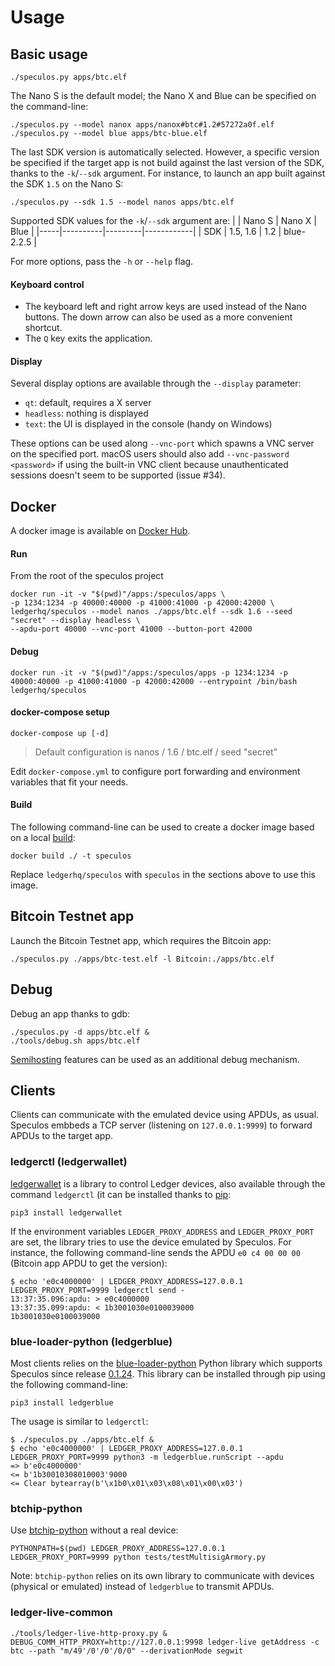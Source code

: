 # Usage

## Basic usage

```console
./speculos.py apps/btc.elf
```

The Nano S is the default model; the Nano X and Blue can be specified on the
command-line:

```console
./speculos.py --model nanox apps/nanox#btc#1.2#57272a0f.elf
./speculos.py --model blue apps/btc-blue.elf
```

The last SDK version is automatically selected. However, a specific version
be specified if the target app is not build against the last version of the SDK,
thanks to the `-k`/`--sdk` argument. For instance, to launch an app built
against the SDK `1.5` on the Nano S:

```console
./speculos.py --sdk 1.5 --model nanos apps/btc.elf
```

Supported SDK values for the `-k`/`--sdk` argument are:
|     | Nano S   | Nano X  | Blue       |
|-----|----------|---------|------------|
| SDK | 1.5, 1.6 | 1.2     | blue-2.2.5 |

For more options, pass the `-h` or `--help` flag.

#### Keyboard control

- The keyboard left and right arrow keys are used instead of the Nano buttons.
  The down arrow can also be used as a more convenient shortcut.
- The `Q` key exits the application.

#### Display

Several display options are available through the `--display` parameter:

- `qt`: default, requires a X server
- `headless`: nothing is displayed
- `text`: the UI is displayed in the console (handy on Windows)

These options can be used along `--vnc-port` which spawns a VNC server on the
specified port. macOS users should also add `--vnc-password <password>` if using
the built-in VNC client because unauthenticated sessions doesn't seem to be
supported (issue #34).


## Docker

A docker image is available on
[Docker Hub](https://hub.docker.com/r/ledgerhq/speculos).

#### Run
From the root of the speculos project
```console
docker run -it -v "$(pwd)"/apps:/speculos/apps \
-p 1234:1234 -p 40000:40000 -p 41000:41000 -p 42000:42000 \
ledgerhq/speculos --model nanos ./apps/btc.elf --sdk 1.6 --seed "secret" --display headless \
--apdu-port 40000 --vnc-port 41000 --button-port 42000
```

#### Debug
```console
docker run -it -v "$(pwd)"/apps:/speculos/apps -p 1234:1234 -p 40000:40000 -p 41000:41000 -p 42000:42000 --entrypoint /bin/bash ledgerhq/speculos
```

#### docker-compose setup
```console
docker-compose up [-d]
```
> Default configuration is nanos / 1.6 / btc.elf / seed "secret"

Edit `docker-compose.yml` to configure port forwarding and environment variables that fit your needs.

#### Build

The following command-line can be used to create a docker image based on a local
[build](build.md):

```console
docker build ./ -t speculos
```

Replace `ledgerhq/speculos` with `speculos` in the sections above to use this
image.


## Bitcoin Testnet app

Launch the Bitcoin Testnet app, which requires the Bitcoin app:

```console
./speculos.py ./apps/btc-test.elf -l Bitcoin:./apps/btc.elf
```


## Debug

Debug an app thanks to gdb:

```console
./speculos.py -d apps/btc.elf &
./tools/debug.sh apps/btc.elf
```

[Semihosting](semihosting.md) features can be used as an additional debug
mechanism.

## Clients

Clients can communicate with the emulated device using APDUs, as usual. Speculos
embbeds a TCP server (listening on `127.0.0.1:9999`) to forward APDUs to the
target app.

### ledgerctl (ledgerwallet)

[ledgerwallet](https://github.com/LedgerHQ/ledgerctl) is a library to control
Ledger devices, also available through the command `ledgerctl` (it can be
installed thanks to [pip](https://pypi.org/project/ledgerwallet/):

```console
pip3 install ledgerwallet
```

If the environment variables `LEDGER_PROXY_ADDRESS` and `LEDGER_PROXY_PORT` are
set, the library tries to use the device emulated by Speculos. For instance, the
following command-line sends the APDU `e0 c4 00 00 00` (Bitcoin app APDU to get
the version):

```console
$ echo 'e0c4000000' | LEDGER_PROXY_ADDRESS=127.0.0.1 LEDGER_PROXY_PORT=9999 ledgerctl send -
13:37:35.096:apdu: > e0c4000000
13:37:35.099:apdu: < 1b3001030e0100039000
1b3001030e0100039000
```

### blue-loader-python (ledgerblue)

Most clients relies on the
[blue-loader-python](https://github.com/LedgerHQ/blue-loader-python/) Python
library which supports Speculos since release
[0.1.24](https://pypi.org/project/ledgerblue/0.1.24/). This library can be
installed through pip using the following command-line:

```console
pip3 install ledgerblue
```

The usage is similar to `ledgerctl`:

```console
$ ./speculos.py ./apps/btc.elf &
$ echo 'e0c4000000' | LEDGER_PROXY_ADDRESS=127.0.0.1 LEDGER_PROXY_PORT=9999 python3 -m ledgerblue.runScript --apdu
=> b'e0c4000000'
<= b'1b30010308010003'9000
<= Clear bytearray(b'\x1b0\x01\x03\x08\x01\x00\x03')
```

### btchip-python

Use [btchip-python](https://github.com/LedgerHQ/btchip-python) without a real device:

```console
PYTHONPATH=$(pwd) LEDGER_PROXY_ADDRESS=127.0.0.1 LEDGER_PROXY_PORT=9999 python tests/testMultisigArmory.py
```

Note: `btchip-python` relies on its own library to communicate with devices
(physical or emulated) instead of `ledgerblue` to transmit APDUs.

### ledger-live-common

```console
./tools/ledger-live-http-proxy.py &
DEBUG_COMM_HTTP_PROXY=http://127.0.0.1:9998 ledger-live getAddress -c btc --path "m/49'/0'/0'/0/0" --derivationMode segwit
```
